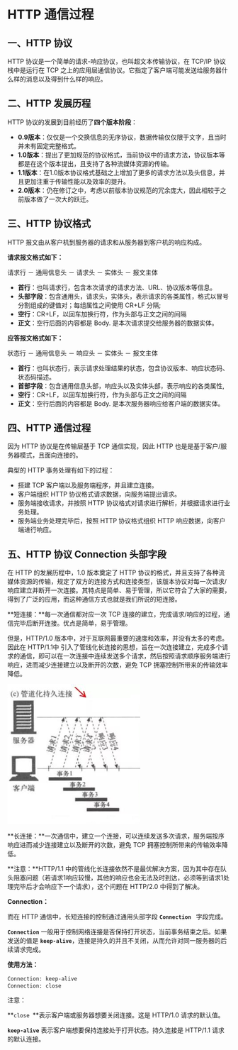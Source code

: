# HTTP 通信过程

## 一、HTTP 协议

HTTP 协议是一个简单的请求-响应协议，也叫超文本传输协议，在 TCP/IP 协议栈中是运行在 TCP 之上的应用层通信协议。它指定了客户端可能发送给服务器什么样的消息以及得到什么样的响应。

## 二、HTTP 发展历程

HTTP 协议的发展到目前经历了**四个版本阶段**：

- **0.9版本**：仅仅是一个交换信息的无序协议，数据传输仅仅限于文字，且当时并未有固定完整格式。
- **1.0版本**：提出了更加规范的协议格式，当前协议中的请求方法，协议版本等都是在这个版本提出，且支持了各种流媒体资源的传输。
- **1.1版本**：在1.0版本协议格式基础之上增加了更多的请求方法以及头信息，并且更加注重于传输性能以及效率的提升。
- **2.0版本**：仍在修订之中，考虑以前版本协议规范的冗余庞大，因此相较于之前版本做了一次大的跃迁。

## 三、HTTP 协议格式

HTTP 报文由从客户机到服务器的请求和从服务器到客户机的响应构成。

**请求报文格式如下：**

请求行 － 通用信息头 － 请求头 － 实体头 － 报文主体

- **首行**：也叫请求行，包含本次请求的请求方法、URL、协议版本等信息。
- **头部字段**：包含通用头，请求头，实体头，表示请求的各类属性，格式以冒号分割组成的键值对；每组属性之间使用 CR+LF 分隔;
- **空行**：CR+LF，以回车加换行符，作为头部与正文之间的间隔
- **正文**：空行后面的内容都是 Body. 是本次请求提交给服务器的数据实体。

**应答报文格式如下：**

状态行 － 通用信息头 － 响应头 － 实体头 － 报文主体

- **首行**：也叫状态行，表示请求处理结果的状态，包含协议版本、响应状态码、状态码描述。
- **首部字段**：包含通用信息头部，响应头以及实体头部，表示响应的各类属性,
- **空行**：CR+LF，以回车加换行符，作为头部与正文之间的间隔
- **正文**：空行后面的内容都是 Body. 是本次服务器响应给客户端的数据实体。

## 四、HTTP 通信过程

因为 HTTP 协议是在传输层基于 TCP 通信实现，因此 HTTP 也是是基于客户/服务器模式，且面向连接的。

典型的 HTTP 事务处理有如下的过程：

- 搭建 TCP 客户端以及服务端程序，并且建立连接。
- 客户端组织 HTTP 协议格式请求数据，向服务端提出请求。
- 服务端接收请求，并按照 HTTP 协议格式对请求进行解析，并根据请求进行业务处理。
- 服务端业务处理完毕后，按照 HTTP 协议格式组织 HTTP 响应数据，向客户端进行响应。

## 五、HTTP 协议 Connection 头部字段

在 HTTP 的发展历程中，1.0 版本奠定了 HTTP 协议的格式，并且支持了各种流媒体资源的传输，规定了双方的连接方式和连接类型，该版本协议对每一次请求/响应建立并断开一次连接。其特点是简单、易于管理，所以它符合了大家的需要，得到了广泛的应用，而这种通信方式也就是我们所说的短连接。

**短连接：**每一次通信都对应一次 TCP 连接的建立，完成请求/响应的过程，通信完毕后断开连接。优点是简单，易于管理。

但是，HTTP/1.0 版本中，对于互联网最重要的速度和效率，并没有太多的考虑。因此在 HTTP/1.1中 引入了管线化长连接的思想，旨在一次连接建立，完成多个请求的通信，即可以在一次连接中连续发送多个请求，然后按照请求顺序服务端进行响应，进而减少连接建立以及断开的次数，避免 TCP 拥塞控制所带来的传输效率降低。

![img](.\Photo\http.jpg)

**长连接：**一次通信中，建立一个连接，可以连续发送多次请求，服务端按序响应进而减少连接建立以及断开的次数，避免 TCP 拥塞控制所带来的传输效率降低。

**注意：**HTTP/1.1 中的管线化长连接依然不是最优解决方案，因为其中存在队头阻塞问题（若请求1响应较慢，其他的响应也会无法及时到达，必须等到请求1处理完毕后才会响应下一个请求），这个问题在 HTTP/2.0 中得到了解决。

**Connection：**

而在 HTTP 通信中，长短连接的控制通过通用头部字段 **`Connection `** 字段完成。

**`Connection`** 一般用于控制网络连接是否保持打开状态，当前事务结束之后。如果发送的值是 **`keep-alive`**，连接是持久的并且不关闭，从而允许对同一服务器的后续请求完成。

**使用方法：**

```
Connection: keep-alive
Connection: close
```

注意：

**`close `**表示客户端或服务器想要关闭连接。这是 HTTP/1.0 请求的默认值。

**`keep-alive`** 表示客户端想要保持连接处于打开状态。持久连接是 HTTP/1.1 请求的默认连接。

